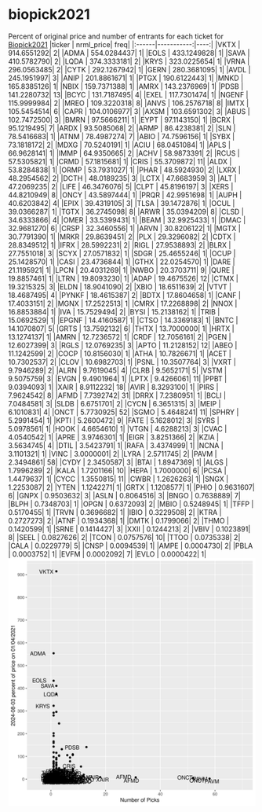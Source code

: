 # biopick2021
Percent of original price and number of entrants for each ticket for [Biopick2021](https://twitter.com/hashtag/Biopick2021)
|ticker |  nrml_price| freq|
|:------|-----------:|----:|
|VKTX   | 914.6551292|    2|
|ADMA   | 554.0284437|    1|
|EOLS   | 433.1249828|    1|
|SAVA   | 410.5782790|    2|
|LQDA   | 374.3333181|    2|
|KRYS   | 323.0225654|    1|
|VRNA   | 296.0563485|    2|
|CYTK   | 292.1267942|    1|
|GERN   | 280.3681095|    1|
|AVDL   | 245.1951997|    3|
|ANIP   | 201.8861671|    1|
|PTGX   | 190.6122443|    1|
|MNKD   | 165.8385126|    1|
|NBIX   | 159.7371388|    1|
|AMRX   | 143.2376969|    1|
|PDSB   | 141.2280732|   13|
|BCYC   | 131.7187495|    4|
|EXEL   | 117.7301474|    1|
|NGENF  | 115.9999984|    2|
|MREO   | 109.3220318|    8|
|ANVS   | 106.2576718|    8|
|IMTX   | 105.5454514|    6|
|CAPR   | 104.0106977|    3|
|AXSM   | 103.6591302|    3|
|ABUS   | 102.7472500|    3|
|BMRN   |  97.5666211|    1|
|EYPT   |  97.1143150|    1|
|BCRX   |  95.1219495|    7|
|ARDX   |  93.5085068|    2|
|ARMP   |  86.4238381|    2|
|SLN    |  78.5416683|    1|
|ATNM   |  78.4987274|    7|
|ABIO   |  74.7596156|    1|
|SYBX   |  73.1818172|    2|
|MDXG   |  70.5240191|    1|
|ACIU   |  68.0451084|    1|
|APLS   |  66.9628141|    1|
|IMMP   |  64.9350665|    2|
|ACHV   |  58.9873391|    2|
|RCUS   |  57.5305821|    1|
|CRMD   |  57.1815681|    1|
|CRIS   |  55.3709872|   11|
|ALDX   |  53.8284838|    1|
|ORMP   |  53.7931027|    1|
|PHAR   |  48.5924930|    2|
|LXRX   |  48.2954562|    2|
|DCTH   |  48.0189235|    3|
|LCTX   |  47.6683959|    3|
|ALT    |  47.2069235|    2|
|LIFE   |  46.3476076|    5|
|CLPT   |  45.8196197|    3|
|XERS   |  44.8210949|    8|
|ONCY   |  43.5897444|    1|
|PRQR   |  42.9951698|    1|
|AUPH   |  40.6203842|    4|
|EPIX   |  39.4319105|    3|
|TLSA   |  39.1472876|    1|
|OCUL   |  39.0366287|    1|
|TGTX   |  36.2745098|    8|
|ARWR   |  35.0394209|    8|
|CLSD   |  34.6333866|    4|
|OMER   |  33.5399431|    1|
|BEAM   |  32.9925433|    1|
|DMAC   |  32.9681270|    6|
|CRSP   |  32.3460556|    1|
|ARVN   |  30.8206122|    1|
|MGTX   |  30.7791390|    1|
|MRKR   |  29.8639451|    2|
|PLX    |  29.3296082|    2|
|CDTX   |  28.8349512|    1|
|IFRX   |  28.5992231|    2|
|RIGL   |  27.9538893|    2|
|BLRX   |  27.7551018|    3|
|SCYX   |  27.0571832|    1|
|SDGR   |  25.4655246|    1|
|OCUP   |  25.1428570|    1|
|CASI   |  23.4736844|    1|
|GTHX   |  22.0254570|    1|
|DARE   |  21.1195921|    1|
|LPCN   |  20.4031269|    1|
|NWBO   |  20.3703711|    9|
|QURE   |  19.8857461|    1|
|LTRN   |  19.8093230|    1|
|ADAP   |  19.4675526|   12|
|CTMX   |  19.3215325|    3|
|ELDN   |  18.9041090|    2|
|XBIO   |  18.6511639|    2|
|VTVT   |  18.4687495|    4|
|PYNKF  |  18.4615387|    2|
|BDTX   |  17.8604658|    1|
|CANF   |  17.4033151|    2|
|MGNX   |  17.2522513|    1|
|CMRX   |  17.2268898|    2|
|NNOX   |  16.8853884|    1|
|IVA    |  15.7529494|    2|
|BYSI   |  15.2138162|    1|
|TRIB   |  15.0692529|    1|
|EPGNF  |  14.4160587|    1|
|CTSO   |  14.3369183|    1|
|BNTC   |  14.1070807|    5|
|GRTS   |  13.7592132|    6|
|THTX   |  13.7000000|    1|
|HRTX   |  13.1274137|    1|
|AMRN   |  12.7236572|    1|
|CRDF   |  12.7056161|    2|
|PGEN   |  12.6027399|    3|
|RGLS   |  12.0769235|    3|
|APTO   |  11.2128152|   12|
|ABEO   |  11.1242599|    2|
|COCP   |  10.8156030|    1|
|ATHA   |  10.7826671|    1|
|ACET   |  10.7302537|    2|
|CLOV   |  10.6982703|    1|
|PSNL   |  10.3507764|    3|
|VXRT   |   9.7946289|    2|
|ALRN   |   9.7619045|    4|
|CLRB   |   9.5652171|    5|
|VSTM   |   9.5075759|    3|
|EVGN   |   9.4901964|    1|
|LPTX   |   9.4266061|   11|
|PPBT   |   9.0394093|    1|
|XAIR   |   8.9112232|   18|
|AVIR   |   8.3293100|    1|
|PIRS   |   7.9624542|    8|
|AFMD   |   7.7392742|   31|
|DRRX   |   7.2380951|    1|
|BCLI   |   7.0484581|    3|
|SLDB   |   6.6751701|    2|
|CYCN   |   6.3651315|    3|
|MEIP   |   6.1010831|    4|
|ONCT   |   5.7730925|   52|
|SGMO   |   5.4648241|   11|
|SPHRY  |   5.2991454|    1|
|KPTI   |   5.2600472|    9|
|FATE   |   5.1628012|    3|
|SYRS   |   5.0978561|    1|
|HOOK   |   4.6654610|    1|
|VTGN   |   4.6288213|    3|
|CVAC   |   4.0540542|    1|
|APRE   |   3.9746301|    1|
|EIGR   |   3.8251366|    2|
|KZIA   |   3.5634745|    4|
|DTIL   |   3.5423791|    1|
|RAFA   |   3.4374999|    1|
|NCNA   |   3.1101321|    1|
|VINC   |   3.0000001|    2|
|LYRA   |   2.5711745|    2|
|PAVM   |   2.3494861|   58|
|CYDY   |   2.3450587|    3|
|BTAI   |   1.8947369|    1|
|ALGS   |   1.7996289|    2|
|KALA   |   1.7201166|   10|
|HEPA   |   1.7000000|    6|
|PCSA   |   1.4479637|    1|
|CYCC   |   1.3550815|   11|
|CWBR   |   1.2626263|    1|
|SNGX   |   1.2253087|    2|
|YTEN   |   1.1242271|    1|
|GRTX   |   1.1208577|    1|
|PHIO   |   0.9631607|    6|
|GNPX   |   0.9503632|    3|
|ASLN   |   0.8064516|    3|
|BNGO   |   0.7638889|    7|
|BLPH   |   0.7348703|    1|
|OPGN   |   0.6372093|    2|
|MBIO   |   0.5248945|    1|
|TFFP   |   0.5170455|    1|
|TRVN   |   0.3696682|    1|
|IBIO   |   0.3229508|    2|
|KTRA   |   0.2727273|    2|
|ATNF   |   0.1934368|    1|
|DMTK   |   0.1799066|    2|
|THMO   |   0.1420599|    1|
|SRNE   |   0.1414427|    3|
|XXII   |   0.1244213|    2|
|VBIV   |   0.1023891|    8|
|SEEL   |   0.0827626|    2|
|TCON   |   0.0757576|   10|
|TTOO   |   0.0735338|    2|
|CALA   |   0.0229779|    5|
|CNSP   |   0.0094539|    1|
|AMPE   |   0.0004730|    2|
|PBLA   |   0.0003752|    1|
|EVFM   |   0.0002092|    7|
|EVLO   |   0.0000422|    1|
![retvspicks](biopicks.png?raw=true)

